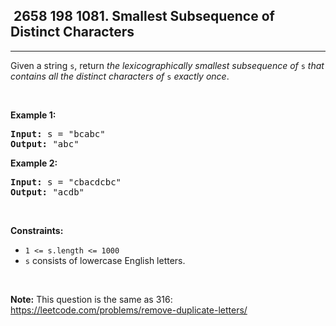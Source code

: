 <h2> 2658 198
1081. Smallest Subsequence of Distinct Characters</h2><hr><div><p>Given a string <code>s</code>, return <em>the </em><span data-keyword="lexicographically-smaller-string"><em>lexicographically smallest</em></span> <span data-keyword="subsequence-string"><em>subsequence</em></span><em> of</em> <code>s</code> <em>that contains all the distinct characters of</em> <code>s</code> <em>exactly once</em>.</p>

<p>&nbsp;</p>
<p><strong class="example">Example 1:</strong></p>

<pre><strong>Input:</strong> s = "bcabc"
<strong>Output:</strong> "abc"
</pre>

<p><strong class="example">Example 2:</strong></p>

<pre><strong>Input:</strong> s = "cbacdcbc"
<strong>Output:</strong> "acdb"
</pre>

<p>&nbsp;</p>
<p><strong>Constraints:</strong></p>

<ul>
	<li><code>1 &lt;= s.length &lt;= 1000</code></li>
	<li><code>s</code> consists of lowercase English letters.</li>
</ul>

<p>&nbsp;</p>
<strong>Note:</strong> This question is the same as 316: <a href="https://leetcode.com/problems/remove-duplicate-letters/" target="_blank">https://leetcode.com/problems/remove-duplicate-letters/</a></div>